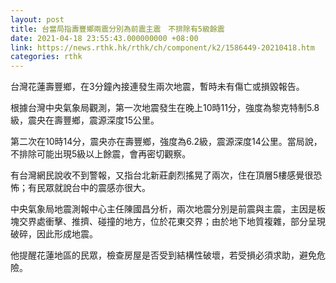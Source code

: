 ```yaml
---
layout: post
title: 台當局指壽豐鄉兩震分別為前震主震　不排除有5級餘震
date: 2021-04-18 23:55:43.000000000 +08:00
link: https://news.rthk.hk/rthk/ch/component/k2/1586449-20210418.htm
categories: rthk
---
```


台灣花蓮壽豐鄉，在3分鐘內接連發生兩次地震，暫時未有傷亡或損毀報告。

根據台灣中央氣象局觀測，第一次地震發生在晚上10時11分，強度為黎克特制5.8級，震央在壽豐鄉，震源深度15公里。

第二次在10時14分，震央亦在壽豐鄉，強度為6.2級，震源深度14公里。當局說，不排除可能出現5級以上餘震，會再密切觀察。

有台灣網民說收不到警報，又指台北新莊劇烈搖晃了兩次，住在頂層5樓感覺很恐怖；有民眾就說台中的震感亦很大。

中央氣象局地震測報中心主任陳國昌分析，兩次地震分別是前震與主震，主因是板塊交界處衝擊、推擠、碰撞的地方，位於花東交界；由於地下地質複雜，部分呈現破碎，因此形成地震。

他提醒花蓮地區的民眾，檢查房屋是否受到結構性破壞，若受損必須求助，避免危險。
